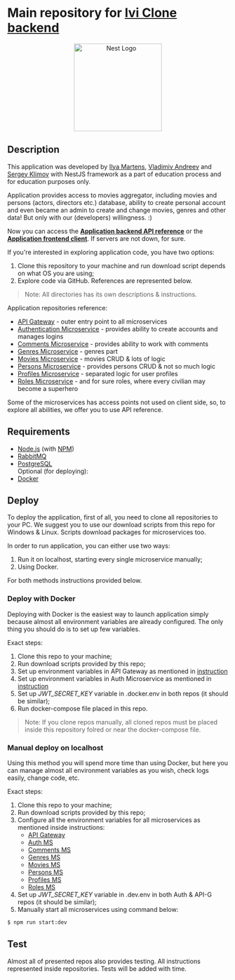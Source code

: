 # Main repository for [Ivi Clone backend](https://github.com/srgklmv/ivi-clone-repo)

<p align="center">
  <a href="https://nestjs.com/" target="blank"><img src="https://nestjs.com/img/logo-small.svg" width="200" alt="Nest Logo" /></a>
</p>


## Description

This application was developed by [Ilya Martens](https://github.com/IliaMrt), 
[Vladimiv Andreev](https://github.com/JcJet) and [Sergey Klimov](https://github.com/srgklmv) with NestJS 
framework as a part of education process and for education purposes only.

Application provides access to movies aggregator, including movies and persons (actors, directors etc.) database,
ability to create personal account and even became an admin to create and change
movies, genres and other data! But only with our (developers) willingness. :)

Now you can access the [**Application backend API reference**](http://193.32.203.137:4000/api#/) or 
the [**Application frontend client**](http://193.32.203.137:3000/). If servers are not down, for sure.

If you're interested in exploring application code, you have two options:
1. Clone this repository to your machine and run download script depends on what OS you are using;
2. Explore code via GitHub. References are represented below.

>Note: All directories has its own descriptions & instructions. 

Application repositories reference:
- [API Gateway](https://github.com/srgklmv/ivi-clone-api-gateway) - outer entry point to all microservices
- [Authentication Microservice](https://github.com/JcJet/ivi-clone-auth-ms) - provides ability to create accounts and manages logins
- [Comments Microservice](https://github.com/JcJet/ivi-clone-comments-ms) - provides ability to work with comments
- [Genres Microservice](https://github.com/srgklmv/ivi-clone-genres-ms) - genres part
- [Movies Microservice](https://github.com/IliaMrt/ivi-clone-movies-ms) - movies CRUD & lots of logic
- [Persons Microservice](https://github.com/srgklmv/ivi-clone-persons-ms) - provides persons CRUD & not so much logic
- [Profiles Microservice](https://github.com/JcJet/ivi-clone-profiles-ms) - separated logic for user profiles
- [Roles Microservice](https://github.com/JcJet/ivi-clone-roles-ms) - and for sure roles, where every civilian may become a superhero
 
Some of the microservices has access points not used on client side, 
so, to explore all abilities, we offer you to use API reference. 

## Requirements
- [Node.js](https://nodejs.org/en) (with [NPM](https://www.npmjs.com/))
- [RabbitMQ](https://www.rabbitmq.com/)
- [PostgreSQL](https://www.postgresql.org/)\
Optional (for deploying):
- [Docker](https://www.docker.com/)

## Deploy

To deploy the application, first of all, you need to clone all repositories to your PC. We suggest you to use
our download scripts from this repo for Windows & Linux. Scripts download packages for microservices too.

In order to run application, you can either use two ways:
1. Run it on localhost, starting every single microservice manually;
2. Using Docker.

For both methods instructions provided below.

### Deploy with Docker

Deploying with Docker is the easiest way to launch application simply because almost all environment 
variables are already configured. The only thing you should do is to set up few variables.

Exact steps:
1. Clone this repo to your machine;
2. Run download scripts provided by this repo;
3. Set up environment variables in API Gateway as mentioned in [instruction](https://github.com/srgklmv/ivi-clone-api-gateway#general-part-for-either-localhost--docker-launches)
4. Set up environment variables in Auth Microservice as mentioned in [instruction](https://github.com/JcJet/ivi-clone-auth-ms#for-docker)
5. Set up _JWT_SECRET_KEY_ variable in .docker.env in both repos (it should be similar);
6. Run docker-compose file placed in this repo.

>Note: If you clone repos manually, all cloned repos must be placed inside this repository folred or
> near the docker-compose file.

### Manual deploy on localhost

Using this method you will spend more time than using Docker, but here you can manage almost
all environment variables as you wish, check logs easily, change code, etc.

Exact steps: 
1. Clone this repo to your machine;
2. Run download scripts provided by this repo;
3. Configure all the environment variables for all microservices as mentioned inside instructions:
   - [API Gateway](https://github.com/srgklmv/ivi-clone-api-gateway#setting-up--running-service)
   - [Auth MS](https://github.com/JcJet/ivi-clone-auth-ms#for-localhost)
   - [Comments MS](https://github.com/JcJet/ivi-clone-comments-ms#for-localhost)
   - [Genres MS](https://github.com/srgklmv/ivi-clone-genres-ms#for-localhost)
   - [Movies MS](https://github.com/IliaMrt/ivi-clone-movies-ms#setting-up--running-service)
   - [Persons MS](https://github.com/srgklmv/ivi-clone-persons-ms#for-localhost)
   - [Profiles MS](https://github.com/JcJet/ivi-clone-profiles-ms#for-localhost)
   - [Roles MS](https://github.com/JcJet/ivi-clone-roles-ms#for-localhost)
4. Set up _JWT_SECRET_KEY_ variable in .dev.env in both Auth & API-G repos (it should be similar);
5. Manually start all microservices using command below:

```bash
$ npm run start:dev
```

## Test

Almost all of presented repos also provides testing. All instructions represented inside
repositories. Tests will be added with time.